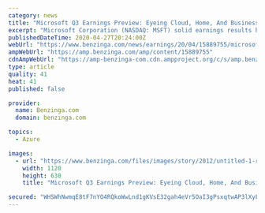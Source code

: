 ```yaml
---
category: news
title: "Microsoft Q3 Earnings Preview: Eyeing Cloud, Home, And Business Solutions"
excerpt: "Microsoft Corporation (NASDAQ: MSFT) solid earnings results helped kick off a sharp rally in the stock. Part of this rise had to do with MSFT’s guidance,"
publishedDateTime: 2020-04-27T20:24:00Z
webUrl: "https://www.benzinga.com/news/earnings/20/04/15889755/microsoft-q3-earnings-preview-eyeing-cloud-home-and-business-solutions"
ampWebUrl: "https://amp.benzinga.com/amp/content/15889755"
cdnAmpWebUrl: "https://amp-benzinga-com.cdn.ampproject.org/c/s/amp.benzinga.com/amp/content/15889755"
type: article
quality: 41
heat: 41
published: false

provider:
  name: Benzinga.com
  domain: benzinga.com

topics:
  - Azure

images:
  - url: "https://www.benzinga.com/files/images/story/2012/untitled-1-recovered_3.png"
    width: 1120
    height: 630
    title: "Microsoft Q3 Earnings Preview: Eyeing Cloud, Home, And Business Solutions"

secured: "WHSWhNwmqE8tF7nYO4RQkoWwLnd1gKVsE32gah4eVr5OaI3gPsxqtwAP3lXyFyVVTE+oQVtLtIs6JPLACteF111kSWIEeg3OvfOr1heUIEJ+B0WV5pQDUrLe0u1VsgU81sRihkF1A7A29aCZFGGCMAYov9LSsBlVzHu5lTiv3z/maUBsuLPaIQnADF/pXXdrjKnRiYaRisJ0WO/Oc138V313d66Pe0lRMYfuoClv6Wuq5EOSXjT8tK3PEsu5VC+TCh34bKJx+MnFZpw8wLBkdMQVFKZo7/Dw+tIypcPv/XDxipMvfhlAp54F1aOeCPCH;v9QJuLRaRXOGmn8WE5g9CA=="
---
```


